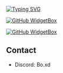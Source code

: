 [![Typing SVG](https://readme-typing-svg.demolab.com?font=Fira+Code&pause=1000&random=false&width=435&lines=Welcome+to+Bo's+Github;hobbyist+coder)](https://git.io/typing-svg)

[![GitHub WidgetBox](https://github-widgetbox.vercel.app/api/profile?username=Bovanlaarhoven&data=followers,repositories,stars,commits&theme=viridescent)](https://github.com/Jurredr/github-widgetbox)


[![GitHub WidgetBox](https://github-widgetbox.vercel.app/api/skills?languages=lua,html,javascript,python,Csharp,ruby,shell&theme=viridescent)](https://github.com/Jurredr/github-widgetbox)

## Contact
- Discord: Bo.xd